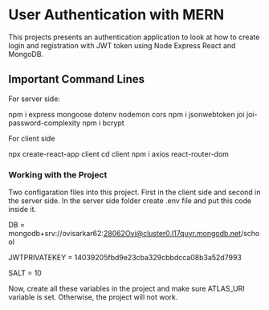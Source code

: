# User Authentication with MERN

This projects presents an authentication application to look at how to create login and registration with JWT token using Node Express React and MongoDB.

## Important Command Lines 

For server side:

npm i express mongoose dotenv nodemon cors
npm i jsonwebtoken joi joi-password-complexity
npm i bcrypt

For client side

npx create-react-app client
cd client
npm i axios react-router-dom

### Working with the Project 

Two configaration files into this project. First in the client side and second in the server side. In the server side folder create .env file and put this code inside it.

DB = mongodb+srv://ovisarkar62:28062Ovi@cluster0.l17quyr.mongodb.net/school

JWTPRIVATEKEY = 14039205fbd9e23cba329cbbdcca08b3a52d7993

SALT = 10

Now, create all these variables in the project and make sure ATLAS_URI variable is set. Otherwise, the project will not work.

